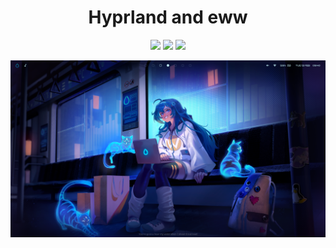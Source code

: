 <div align="center">
    <h1>Hyprland and eww</h1>
    <img src="https://img.shields.io/github/last-commit/WinterKRALLe/dotfiles?style=for-the-badge&color=ffb4a2&labelColor=201a19">
    <img src="https://img.shields.io/github/stars/WinterKRALLe/dotfiles?style=for-the-badge&color=e6c419&labelColor=1d1b16">
    <img src="https://img.shields.io/github/repo-size/WinterKRALLe/dotfiles?style=for-the-badge&color=a8c7ff&labelColor=1a1b1f">
</div>

![HyprEWW](https://github.com/WinterKRALLe/dotfiles/blob/main/.github/20240213_09h40m42s_grim.png)
